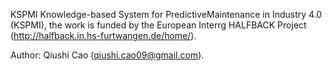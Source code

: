 KSPMI
Knowledge-based System for PredictiveMaintenance in Industry 4.0 (KSPMI), the work is funded by the European Interrg HALFBACK Project (http://halfback.in.hs-furtwangen.de/home/).

Author: Qiushi Cao (qiushi.cao09@gmail.com).
